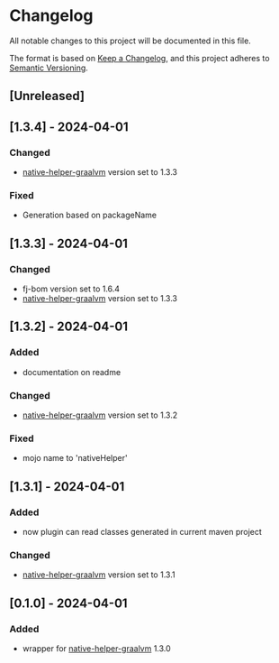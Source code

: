 # Changelog

All notable changes to this project will be documented in this file.

The format is based on [Keep a Changelog](https://keepachangelog.com/en/1.1.0/),
and this project adheres to [Semantic Versioning](https://semver.org/spec/v2.0.0.html).

## [Unreleased]

## [1.3.4] - 2024-04-01

### Changed

- [native-helper-graalvm](https://github.com/fugerit-org/native-helper-graalvm/) version set to 1.3.3

### Fixed

- Generation based on packageName

## [1.3.3] - 2024-04-01

### Changed

- fj-bom version set to 1.6.4
- [native-helper-graalvm](https://github.com/fugerit-org/native-helper-graalvm/) version set to 1.3.3

## [1.3.2] - 2024-04-01

### Added

- documentation on readme

### Changed

- [native-helper-graalvm](https://github.com/fugerit-org/native-helper-graalvm/) version set to 1.3.2

### Fixed

- mojo name to 'nativeHelper'

## [1.3.1] - 2024-04-01

### Added

- now plugin can read classes generated in current maven project

### Changed

- [native-helper-graalvm](https://github.com/fugerit-org/native-helper-graalvm/) version set to 1.3.1

## [0.1.0] - 2024-04-01

### Added

- wrapper for [native-helper-graalvm](https://github.com/fugerit-org/native-helper-graalvm/) 1.3.0
